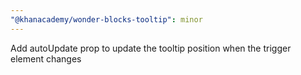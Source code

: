 ```yaml
---
"@khanacademy/wonder-blocks-tooltip": minor
---
```


Add autoUpdate prop to update the tooltip position when the trigger element changes

